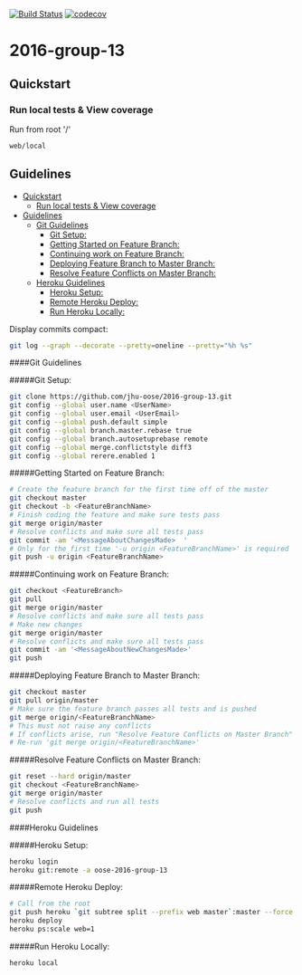 [![Build Status](https://travis-ci.com/jhu-oose/2016-group-13.svg?token=fuXm9fRdis1gWqh7sYen&branch=master)](https://travis-ci.com/jhu-oose/2016-group-13)
[![codecov](https://codecov.io/gh/mbugrahanc/oose-2016-coverage/branch/master/graph/badge.svg?token=Tika9gx4FK)](https://codecov.io/gh/mbugrahanc/oose-2016-coverage)
# 2016-group-13

## Quickstart
### Run local tests & View coverage
Run from root '/'
```bash
web/local
```

## Guidelines
<!-- TOC START min:2 max:5 link:true update:true -->
  - [Quickstart](#quickstart)
    - [Run local tests & View coverage](#run-local-tests--view-coverage)
  - [Guidelines](#guidelines)
      - [Git Guidelines](#git-guidelines)
        - [Git Setup:](#git-setup--)
        - [Getting Started on Feature Branch:](#getting-started-on-feature-branch--)
        - [Continuing work on Feature Branch:](#continuing-work-on-feature-branch)
        - [Deploying Feature Branch to Master Branch:](#deploying-feature-branch-to-master-branch)
        - [Resolve Feature Conflicts on Master Branch:](#resolve-feature-conflicts-on-master-branch)
      - [Heroku Guidelines](#heroku-guidelines)
        - [Heroku Setup:](#heroku-setup)
        - [Remote Heroku Deploy:](#remote-heroku-deploy)
        - [Run Heroku Locally:](#run-heroku-locally)

<!-- TOC END -->

Display commits compact:
```bash
git log --graph --decorate --pretty=oneline --pretty="%h %s"
```
####Git Guidelines

#####Git Setup:  
```bash
git clone https://github.com/jhu-oose/2016-group-13.git
git config --global user.name <UserName>
git config --global user.email <UserEmail>
git config --global push.default simple
git config --global branch.master.rebase true
git config --global branch.autosetuprebase remote
git config --global merge.conflictstyle diff3
git config --global rerere.enabled 1
```

#####Getting Started on Feature Branch:  
```bash
# Create the feature branch for the first time off of the master  
git checkout master  
git checkout -b <FeatureBranchName>  
# Finish coding the feature and make sure tests pass  
git merge origin/master  
# Resolve conflicts and make sure all tests pass   
git commit -am '<MessageAboutChangesMade>  '
# Only for the first time '-u origin <FeatureBranchName>' is required  
git push -u origin <FeatureBranchName>  
```

#####Continuing work on Feature Branch:
```bash
git checkout <FeatureBranch>  
git pull  
git merge origin/master     
# Resolve conflicts and make sure all tests pass  
# Make new changes  
git merge origin/master  
# Resolve conflicts and make sure all tests pass  
git commit -am '<MessageAboutNewChangesMade>'  
git push
```

#####Deploying Feature Branch to Master Branch:
```bash  
git checkout master
git pull origin/master
# Make sure the feature branch passes all tests and is pushed  
git merge origin/<FeatureBranchName>  
# This must not raise any conflicts  
# If conflicts arise, run "Resolve Feature Conflicts on Master Branch"  
# Re-run 'git merge origin/<FeatureBranchName>'  
```

#####Resolve Feature Conflicts on Master Branch:
```bash
git reset --hard origin/master  
git checkout <FeatureBranchName>  
git merge origin/master   
# Resolve conflicts and run all tests  
git push  
```

####Heroku Guidelines

#####Heroku Setup:
```bash
heroku login  
heroku git:remote -a oose-2016-group-13
```

#####Remote Heroku Deploy:
```bash
# Call from the root
git push heroku `git subtree split --prefix web master`:master --force
heroku deploy
heroku ps:scale web=1
```

#####Run Heroku Locally:
```bash
heroku local
```

